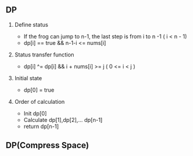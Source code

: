 ## DP
1. Define status
	* If the frog can jump to n-1, the last step is from i to n -1 ( i < n - 1)
	* dp[i] == true && n-1-i <= nums[i]

2. Status transfer function
	* dp[i] ^= dp[i] && i + nums[i] >= j ( 0 <= i < j )
3. Initial state
	* dp[0] = true
4. Order of calculation
	* Init dp[0] 
	* Calculate dp[1],dp[2],... dp[n-1]
	* return dp[n-1]



## DP(Compress Space)